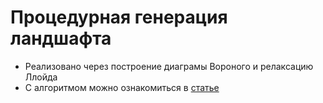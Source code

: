 # Процедурная генерация ландшафта
- Реализовано через построение диаграмы Вороного и релаксацию Ллойда
- С алгоритмом можно ознакомиться в [статье](https://habr.com/ru/articles/314852/)
